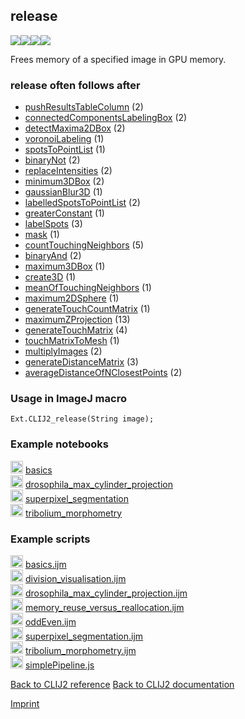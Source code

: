 ## release
<img src="images/mini_clij1_logo.png"/><img src="images/mini_clij2_logo.png"/><img src="images/mini_clijx_logo.png"/><img src="images/mini_empty_logo.png"/>

Frees memory of a specified image in GPU memory.

### release often follows after
* <a href="reference_pushResultsTableColumn">pushResultsTableColumn</a> (2)
* <a href="reference_connectedComponentsLabelingBox">connectedComponentsLabelingBox</a> (2)
* <a href="reference_detectMaxima2DBox">detectMaxima2DBox</a> (2)
* <a href="reference_voronoiLabeling">voronoiLabeling</a> (1)
* <a href="reference_spotsToPointList">spotsToPointList</a> (1)
* <a href="reference_binaryNot">binaryNot</a> (2)
* <a href="reference_replaceIntensities">replaceIntensities</a> (2)
* <a href="reference_minimum3DBox">minimum3DBox</a> (2)
* <a href="reference_gaussianBlur3D">gaussianBlur3D</a> (1)
* <a href="reference_labelledSpotsToPointList">labelledSpotsToPointList</a> (2)
* <a href="reference_greaterConstant">greaterConstant</a> (1)
* <a href="reference_labelSpots">labelSpots</a> (3)
* <a href="reference_mask">mask</a> (1)
* <a href="reference_countTouchingNeighbors">countTouchingNeighbors</a> (5)
* <a href="reference_binaryAnd">binaryAnd</a> (2)
* <a href="reference_maximum3DBox">maximum3DBox</a> (1)
* <a href="reference_create3D">create3D</a> (1)
* <a href="reference_meanOfTouchingNeighbors">meanOfTouchingNeighbors</a> (1)
* <a href="reference_maximum2DSphere">maximum2DSphere</a> (1)
* <a href="reference_generateTouchCountMatrix">generateTouchCountMatrix</a> (1)
* <a href="reference_maximumZProjection">maximumZProjection</a> (13)
* <a href="reference_generateTouchMatrix">generateTouchMatrix</a> (4)
* <a href="reference_touchMatrixToMesh">touchMatrixToMesh</a> (1)
* <a href="reference_multiplyImages">multiplyImages</a> (2)
* <a href="reference_generateDistanceMatrix">generateDistanceMatrix</a> (3)
* <a href="reference_averageDistanceOfNClosestPoints">averageDistanceOfNClosestPoints</a> (2)


### Usage in ImageJ macro
```
Ext.CLIJ2_release(String image);
```




### Example notebooks
<a href="https://clij.github.io/clij2-docs/md/basics"><img src="images/language_macro.png" height="20"/></a> [basics](https://clij.github.io/clij2-docs/md/basics)  
<a href="https://clij.github.io/clij2-docs/md/drosophila_max_cylinder_projection"><img src="images/language_macro.png" height="20"/></a> [drosophila_max_cylinder_projection](https://clij.github.io/clij2-docs/md/drosophila_max_cylinder_projection)  
<a href="https://clij.github.io/clij2-docs/md/superpixel_segmentation"><img src="images/language_macro.png" height="20"/></a> [superpixel_segmentation](https://clij.github.io/clij2-docs/md/superpixel_segmentation)  
<a href="https://clij.github.io/clij2-docs/md/tribolium_morphometry"><img src="images/language_macro.png" height="20"/></a> [tribolium_morphometry](https://clij.github.io/clij2-docs/md/tribolium_morphometry)  




### Example scripts
<a href="https://github.com/clij/clij2-docs/blob/master/src/main/macro/basics.ijm"><img src="images/language_macro.png" height="20"/></a> [basics.ijm](https://github.com/clij/clij2-docs/blob/master/src/main/macro/basics.ijm)  
<a href="https://github.com/clij/clij2-docs/blob/master/src/main/macro/division_visualisation.ijm"><img src="images/language_macro.png" height="20"/></a> [division_visualisation.ijm](https://github.com/clij/clij2-docs/blob/master/src/main/macro/division_visualisation.ijm)  
<a href="https://github.com/clij/clij2-docs/blob/master/src/main/macro/drosophila_max_cylinder_projection.ijm"><img src="images/language_macro.png" height="20"/></a> [drosophila_max_cylinder_projection.ijm](https://github.com/clij/clij2-docs/blob/master/src/main/macro/drosophila_max_cylinder_projection.ijm)  
<a href="https://github.com/clij/clij2-docs/blob/master/src/main/macro/memory_reuse_versus_reallocation.ijm"><img src="images/language_macro.png" height="20"/></a> [memory_reuse_versus_reallocation.ijm](https://github.com/clij/clij2-docs/blob/master/src/main/macro/memory_reuse_versus_reallocation.ijm)  
<a href="https://github.com/clij/clij2-docs/blob/master/src/main/macro/oddEven.ijm"><img src="images/language_macro.png" height="20"/></a> [oddEven.ijm](https://github.com/clij/clij2-docs/blob/master/src/main/macro/oddEven.ijm)  
<a href="https://github.com/clij/clij2-docs/blob/master/src/main/macro/superpixel_segmentation.ijm"><img src="images/language_macro.png" height="20"/></a> [superpixel_segmentation.ijm](https://github.com/clij/clij2-docs/blob/master/src/main/macro/superpixel_segmentation.ijm)  
<a href="https://github.com/clij/clij2-docs/blob/master/src/main/macro/tribolium_morphometry.ijm"><img src="images/language_macro.png" height="20"/></a> [tribolium_morphometry.ijm](https://github.com/clij/clij2-docs/blob/master/src/main/macro/tribolium_morphometry.ijm)  
<a href="https://github.com/clij/clicy/blob/master/src/main/javascript/simplePipeline.js"><img src="images/language_javascript.png" height="20"/></a> [simplePipeline.js](https://github.com/clij/clicy/blob/master/src/main/javascript/simplePipeline.js)  


[Back to CLIJ2 reference](https://clij.github.io/clij2-docs/reference)
[Back to CLIJ2 documentation](https://clij.github.io/clij2-docs)

[Imprint](https://clij.github.io/imprint)
